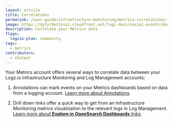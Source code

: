 ```yaml
---
layout: article
title: Correlations
permalink: /user-guide/infrastructure-monitoring/metrics-correlations/
image: https://dytvr9ot2sszz.cloudfront.net/logz-docs/social-assets/docs-social.jpg
description: Correlate your Metrics data
flags:
  logzio-plan: community
tags:
  - metrics
contributors:
  - shalper
---
```


Your Metrics account offers several ways to correlate data between your Logz.io Infrastructure Monitoring and Log Management accounts:

1. Annotations can mark events on your Metrics dashboards based on data from a logging account. [Learn more about Annotations](/user-guide/infrastructure-monitoring/annotations/).

2. Drill down links offer a quick way to get from an Infrastructure Monitoring metrics visualization to the relevant logs in Log Management. [Learn more about **Explore in OpenSearch Dashboards** links](/user-guide/infrastructure-monitoring/explore-in-logs-drilldown-links).
<!--Future proof: How will we handle replacing "Kibana" all over the product and documentation? -->